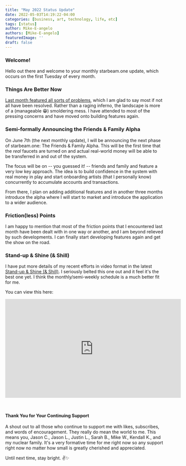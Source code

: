```yaml
---
title: "May 2022 Status Update"
date: 2022-05-03T14:19:22-04:00
categories: [business, art, technology, life, etc]
tags: [status]
author: Mike-E-angelo
authors: [Mike-E-angelo]
featuredImage: ''
draft: false
---
```


### Welcome!

Hello out there and welcome to your monthly starbeam.one update, which occurs on the first Tuesday of every month.

### Things Are Better Now

[Last month featured all sorts of problems](https://blog.starbeam.one/2022/04/april-2022-status-update/), which I am glad to say most if not all have been resolved.  Rather than a raging inferno, the landscape is more of a (manageable 😁) smoldering mess.  I have attended to most of the pressing concerns and have moved onto building features again.

### Semi-formally Announcing the Friends & Family Alpha

On June 7th (the next monthly update), I will be announcing the next phase of starbeam.one: The Friends & Family Alpha.  This will be the first time that the *real* faucets are turned on and actual real-world money will be able to be transferred in and out of the system.

The focus will be on -- you guessed it! -- friends and family and feature a very low key approach.  The idea is to build confidence in the system with real money in play and start onboarding artists (that I personally know) concurrently to accumulate accounts and transactions.

From there, I plan on adding additional features and in another three months introduce the alpha where I will start to market and introduce the application to a wider audience.

### Friction(less) Points

I am happy to mention that most of the friction points that I encountered last month have been dealt with in one way or another, and I am beyond relieved by such developments.  I can finally start developing features again and get the show on the road.

### Stand-up & Shine (& Shill)

I have put more details of my recent efforts in video format in the latest [Stand-up & Shine (& Shill)](https://www.youtube.com/playlist?list=PLMq1y8QwgsyrSNG24ZJcewf3llLCAZLaf
).  I seriously belted this one out and it feel it's the best one yet.  I think the monthly/semi-weekly schedule is a much better fit for me.

You can view this here:

<iframe width="560" height="315" src="https://www.youtube.com/embed/8JJm2R15WCI" title="YouTube video player" frameborder="0" allow="accelerometer; autoplay; clipboard-write; encrypted-media; gyroscope; picture-in-picture" allowfullscreen style="margin-bottom: 2em"></iframe>

#### Thank You for Your Continuing Support

A shout out to all those who continue to support me with likes, subscribes, and words of encouragement.  They really do mean the world to me.  This means you, Jason C., Jason L., Justin L., Sarah B., Mike W., Kendall K., and my nuclear family.  It's a very formative time for me right now so any support right now no matter how small is greatly cherished and appreciated.

Until next time, stay bright. ✌✨
